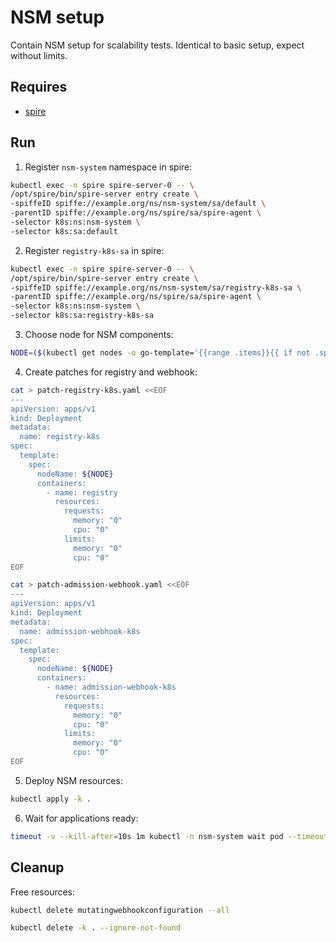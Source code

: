 # NSM setup

Contain NSM setup for scalability tests. Identical to basic setup, expect without limits. 

## Requires

- [spire](../../spire)

## Run

1. Register `nsm-system` namespace in spire:

```bash
kubectl exec -n spire spire-server-0 -- \
/opt/spire/bin/spire-server entry create \
-spiffeID spiffe://example.org/ns/nsm-system/sa/default \
-parentID spiffe://example.org/ns/spire/sa/spire-agent \
-selector k8s:ns:nsm-system \
-selector k8s:sa:default
```

2. Register `registry-k8s-sa` in spire:

```bash
kubectl exec -n spire spire-server-0 -- \
/opt/spire/bin/spire-server entry create \
-spiffeID spiffe://example.org/ns/nsm-system/sa/registry-k8s-sa \
-parentID spiffe://example.org/ns/spire/sa/spire-agent \
-selector k8s:ns:nsm-system \
-selector k8s:sa:registry-k8s-sa
```

3. Choose node for NSM components:
```bash
NODE=($(kubectl get nodes -o go-template='{{range .items}}{{ if not .spec.taints }}{{ .metadata.name }} {{end}}{{end}}')[0])
```

4. Create patches for registry and webhook:
```bash
cat > patch-registry-k8s.yaml <<EOF
---
apiVersion: apps/v1
kind: Deployment
metadata:
  name: registry-k8s
spec:
  template:
    spec:
      nodeName: ${NODE}
      containers:
        - name: registry
          resources:
            requests:
              memory: "0"
              cpu: "0"
            limits:
              memory: "0"
              cpu: "0"
EOF
```
```bash
cat > patch-admission-webhook.yaml <<EOF
---
apiVersion: apps/v1
kind: Deployment
metadata:
  name: admission-webhook-k8s
spec:
  template:
    spec:
      nodeName: ${NODE}
      containers:
        - name: admission-webhook-k8s
          resources:
            requests:
              memory: "0"
              cpu: "0"
            limits:
              memory: "0"
              cpu: "0"
EOF
```

5. Deploy NSM resources:
```bash
kubectl apply -k .
```

6. Wait for applications ready:
```bash
timeout -v --kill-after=10s 1m kubectl -n nsm-system wait pod --timeout=1m --all --for=condition=ready
```

## Cleanup

Free resources:
```bash
kubectl delete mutatingwebhookconfiguration --all
```
```bash
kubectl delete -k . --ignore-not-found
```
